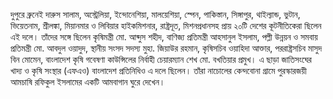 দুপুরে ব্রুনেই দারুস সালাম, অস্ট্রেলিয়া, ইন্দোনেশিয়া, মালয়েশিয়া, স্পেন, পাকিস্তান, সিঙ্গাপুর, থাইল্যান্ড, ভুটান, ভিয়েতনাম, শ্রীলঙ্কা, মিয়ানমার ও লিবিয়ার হাইকমিশনার, রাষ্ট্রদূত, মিশনপ্রধানসহ প্রায় ২০টি দেশের কূটনীতিকেরা ছিলেন এই দলে। তাঁদের সঙ্গে ছিলেন কৃষিমন্ত্রী মো. আব্দুস শহীদ, বাণিজ্য প্রতিমন্ত্রী আহসানুল ইসলাম, পল্লী উন্নয়ন ও সমবায় প্রতিমন্ত্রী মো. আবদুল ওয়াদুদ, স্থানীয় সংসদ সদস্য মুহা. জিয়াউর রহমান, কৃষিসচিব ওয়াহিদা আক্তার, পররাষ্ট্রসচিব মাসুদ বিন মোমেন, বাংলাদেশ কৃষি গবেষণা কাউন্সিলের নির্বাহী চেয়ারম্যান শেখ মো. বখতিয়ার প্রমুখ। এ ছাড়া জাতিসংঘের খাদ্য ও কৃষি সংস্থার (এফএও) বাংলাদেশ প্রতিনিধিও এ দলে ছিলেন। তাঁরা নাচোলের কেন্দবোনা গ্রামে পুরস্কারজয়ী আমচাষি রফিকুল ইসলামের একটি আমবাগান ঘুরে দেখেন।
